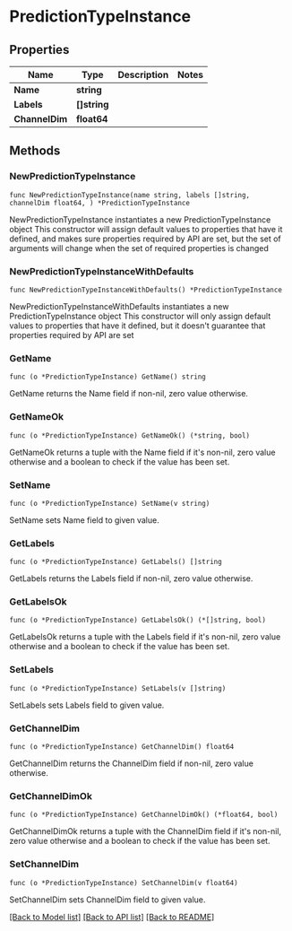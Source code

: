 # PredictionTypeInstance

## Properties

Name | Type | Description | Notes
------------ | ------------- | ------------- | -------------
**Name** | **string** |  | 
**Labels** | **[]string** |  | 
**ChannelDim** | **float64** |  | 

## Methods

### NewPredictionTypeInstance

`func NewPredictionTypeInstance(name string, labels []string, channelDim float64, ) *PredictionTypeInstance`

NewPredictionTypeInstance instantiates a new PredictionTypeInstance object
This constructor will assign default values to properties that have it defined,
and makes sure properties required by API are set, but the set of arguments
will change when the set of required properties is changed

### NewPredictionTypeInstanceWithDefaults

`func NewPredictionTypeInstanceWithDefaults() *PredictionTypeInstance`

NewPredictionTypeInstanceWithDefaults instantiates a new PredictionTypeInstance object
This constructor will only assign default values to properties that have it defined,
but it doesn't guarantee that properties required by API are set

### GetName

`func (o *PredictionTypeInstance) GetName() string`

GetName returns the Name field if non-nil, zero value otherwise.

### GetNameOk

`func (o *PredictionTypeInstance) GetNameOk() (*string, bool)`

GetNameOk returns a tuple with the Name field if it's non-nil, zero value otherwise
and a boolean to check if the value has been set.

### SetName

`func (o *PredictionTypeInstance) SetName(v string)`

SetName sets Name field to given value.


### GetLabels

`func (o *PredictionTypeInstance) GetLabels() []string`

GetLabels returns the Labels field if non-nil, zero value otherwise.

### GetLabelsOk

`func (o *PredictionTypeInstance) GetLabelsOk() (*[]string, bool)`

GetLabelsOk returns a tuple with the Labels field if it's non-nil, zero value otherwise
and a boolean to check if the value has been set.

### SetLabels

`func (o *PredictionTypeInstance) SetLabels(v []string)`

SetLabels sets Labels field to given value.


### GetChannelDim

`func (o *PredictionTypeInstance) GetChannelDim() float64`

GetChannelDim returns the ChannelDim field if non-nil, zero value otherwise.

### GetChannelDimOk

`func (o *PredictionTypeInstance) GetChannelDimOk() (*float64, bool)`

GetChannelDimOk returns a tuple with the ChannelDim field if it's non-nil, zero value otherwise
and a boolean to check if the value has been set.

### SetChannelDim

`func (o *PredictionTypeInstance) SetChannelDim(v float64)`

SetChannelDim sets ChannelDim field to given value.



[[Back to Model list]](../README.md#documentation-for-models) [[Back to API list]](../README.md#documentation-for-api-endpoints) [[Back to README]](../README.md)



